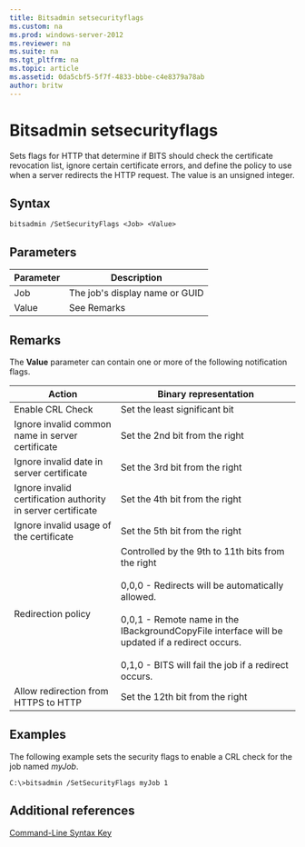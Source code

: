 ```yaml
---
title: Bitsadmin setsecurityflags
ms.custom: na
ms.prod: windows-server-2012
ms.reviewer: na
ms.suite: na
ms.tgt_pltfrm: na
ms.topic: article
ms.assetid: 0da5cbf5-5f7f-4833-bbbe-c4e8379a78ab
author: britw
---
```

# Bitsadmin setsecurityflags
Sets flags for HTTP that determine if BITS should check the certificate revocation list, ignore certain certificate errors, and define the policy to use when a server redirects the HTTP request. The value is an unsigned integer.  
  
## Syntax  
  
```  
bitsadmin /SetSecurityFlags <Job> <Value>  
```  
  
## Parameters  
  
|Parameter|Description|  
|-------------|---------------|  
|Job|The job's display name or GUID|  
|Value|See Remarks|  
  
## Remarks  
The **Value** parameter can contain one or more of the following notification flags.  
  
|Action|Binary representation|  
|----------|-------------------------|  
|Enable CRL Check|Set the least significant bit|  
|Ignore invalid common name in server certificate|Set the 2nd bit from the right|  
|Ignore invalid date in server certificate|Set the 3rd bit from the right|  
|Ignore invalid certification authority in server certificate|Set the 4th bit from the right|  
|Ignore invalid usage of the certificate|Set the 5th bit from the right|  
|Redirection policy|Controlled by the 9th to 11th bits from the right<br /><br />0,0,0 - Redirects will be automatically allowed.<br /><br />0,0,1 - Remote name in the IBackgroundCopyFile interface will be updated if a redirect occurs.<br /><br />0,1,0 - BITS will fail the job if a redirect occurs.|  
|Allow redirection from HTTPS to HTTP|Set the 12th bit from the right|  
  
## <a name="BKMK_examples"></a>Examples  
The following example sets the security flags to enable a CRL check for the job named *myJob*.  
  
```  
C:\>bitsadmin /SetSecurityFlags myJob 1  
```  
  
## Additional references  
[Command-Line Syntax Key](Command-Line-Syntax-Key.md)  
  

